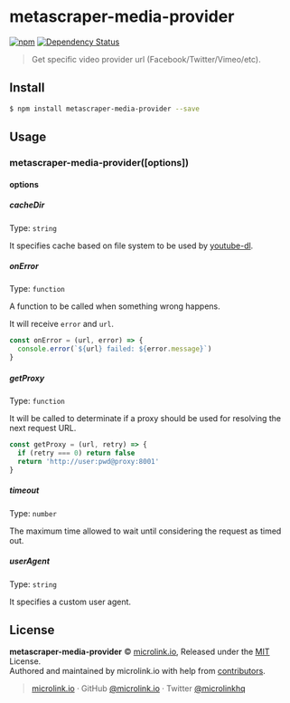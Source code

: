 # metascraper-media-provider

[![npm](https://img.shields.io/npm/v/metascraper-media-provider.svg?style=flat-square)](https://www.npmjs.com/package/metascraper-media-provider)
[![Dependency Status](https://david-dm.org/microlinkhq/metascraper.svg?path=packages/metascraper-media-provider&style=flat-square)](https://david-dm.org/microlinkhq/metascraper?path=packages/metascraper-media-provider)

> Get specific video provider url (Facebook/Twitter/Vimeo/etc).

## Install

```bash
$ npm install metascraper-media-provider --save
```

## Usage

### metascraper-media-provider([options])

#### options

##### cacheDir

Type: `string`

It specifies cache based on file system to be used by [youtube-dl](youtube-dl).

##### onError

Type: `function`

A function to be called when something wrong happens.

It will receive `error` and `url`.

```js
const onError = (url, error) => {
  console.error(`${url} failed: ${error.message}`)
}
```

##### getProxy

Type: `function`

It will be called to determinate if a proxy should be used for resolving the next request URL.

```js
const getProxy = (url, retry) => {
  if (retry === 0) return false
  return 'http://user:pwd@proxy:8001'
}
```

##### timeout

Type: `number`

The maximum time allowed to wait until considering the request as timed out.

##### userAgent

Type: `string`

It specifies a custom user agent.

## License

**metascraper-media-provider** © [microlink.io](https://microlink.io), Released under the [MIT](https://github.com/microlinkhq//blob/master/LICENSE.md) License.<br>
Authored and maintained by microlink.io with help from [contributors](https://github.com/microlinkhq//contributors).

> [microlink.io](https://microlink.io) · GitHub [@microlink.io](https://github.com/microlinkhq) · Twitter [@microlinkhq](https://twitter.com/microlinkhq)
